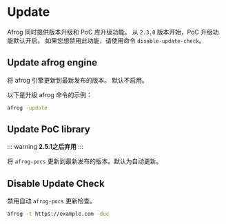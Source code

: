 # Update

Afrog 同时提供版本升级和 PoC 库升级功能。 从 `2.3.0` 版本开始，PoC 升级功能默认开启。 如果您想禁用此功能，请使用命令 `disable-update-check`。

## Update afrog engine

将 afrog 引擎更新到最新发布的版本。 默认不启用。

以下是升级 afrog 命令的示例：

```sh
afrog -update
```

## Update PoC library

::: warning
**2.5.1之后弃用**
:::

将 `afrog-pocs` 更新到最新发布的版本。默认为自动更新。

## Disable Update Check

禁用自动 `afrog-pocs` 更新检查。

```sh
afrog -t https://example.com -duc
```